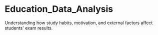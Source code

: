 # Education_Data_Analysis
Understanding how study habits, motivation, and external factors affect students' exam results.
